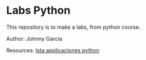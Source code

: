 # Labs Python

This repository is to make a labs, from python course.

Author:
Johnny Garcia

Resources:
[Ista applicaciones python](https://github.com/danoc93/ista-aplicaciones-python)
